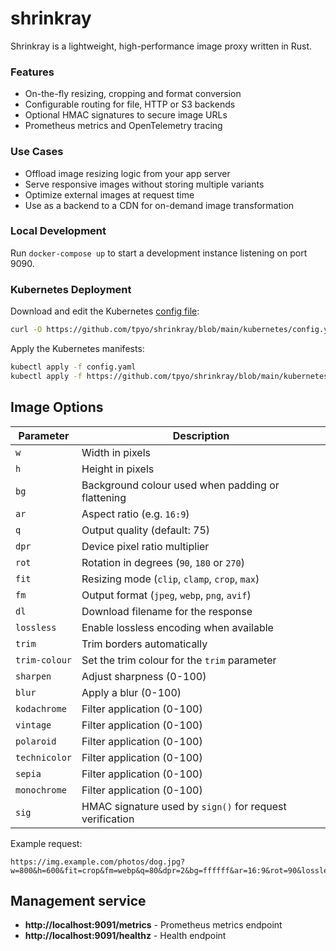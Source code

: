 # shrinkray

Shrinkray is a lightweight, high-performance image proxy written in Rust.

### Features

- On-the-fly resizing, cropping and format conversion
- Configurable routing for file, HTTP or S3 backends
- Optional HMAC signatures to secure image URLs
- Prometheus metrics and OpenTelemetry tracing

### Use Cases

- Offload image resizing logic from your app server
- Serve responsive images without storing multiple variants
- Optimize external images at request time
- Use as a backend to a CDN for on-demand image transformation

### Local Development

Run `docker-compose up` to start a development instance listening on port 9090.

### Kubernetes Deployment

Download and edit the Kubernetes [config file](https://github.com/tpyo/shrinkray/blob/main/kubernetes/config.yaml):

```bash
curl -O https://github.com/tpyo/shrinkray/blob/main/kubernetes/config.yaml
```

Apply the Kubernetes manifests:

```bash
kubectl apply -f config.yaml
kubectl apply -f https://github.com/tpyo/shrinkray/blob/main/kubernetes/deployment.yaml

```


## Image Options


| Parameter  | Description                                                  |
| ---------- | ------------------------------------------------------------ |
| `w`           | Width in pixels                                           |
| `h`           | Height in pixels                                          |
| `bg`          | Background colour used when padding or flattening         |
| `ar`          | Aspect ratio (e.g. `16:9`)                                |
| `q`           | Output quality (default: 75)                              |
| `dpr`         | Device pixel ratio multiplier                             |
| `rot`         | Rotation in degrees (`90`, `180` or `270`)                |
| `fit`         | Resizing mode (`clip`, `clamp`, `crop`, `max`)            |
| `fm`          | Output format (`jpeg`, `webp`, `png`, `avif`)             |
| `dl`          | Download filename for the response                        |
| `lossless`    | Enable lossless encoding when available                   |
| `trim`        | Trim borders automatically                                |
| `trim-colour` | Set the trim colour for the `trim` parameter              |
| `sharpen`     | Adjust sharpness (0-100)                                  |
| `blur`        | Apply a blur (0-100)                                      |
| `kodachrome`  | Filter application (0-100)                                | 
| `vintage`     | Filter application (0-100)                                | 
| `polaroid`    | Filter application (0-100)                                | 
| `technicolor` | Filter application (0-100)                                | 
| `sepia`       | Filter application (0-100)                                | 
| `monochrome`  | Filter application (0-100)                                | 
| `sig`         | HMAC signature used by `sign()` for request verification  |      

Example request:

```
https://img.example.com/photos/dog.jpg?w=800&h=600&fit=crop&fm=webp&q=80&dpr=2&bg=ffffff&ar=16:9&rot=90&lossless=true&sharpen=10&sepia=30&dl=dog.webp&sig=abcd1234
```

## Management service

- **http://localhost:9091/metrics** - Prometheus metrics endpoint
- **http://localhost:9091/healthz** - Health endpoint
